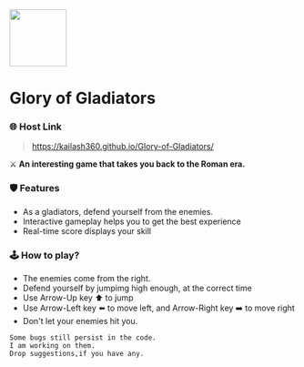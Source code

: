 <img src="https://img.icons8.com/bubbles/2x/armored-helmet--v2.png" width="100" height="100" margin="0">

# Glory of Gladiators 

### 🌐 Host Link
> https://kailash360.github.io/Glory-of-Gladiators/

⚔️ **An interesting game that takes you back to the Roman era.**

### 🛡️ Features 
- As a gladiators, defend yourself from the enemies.
- Interactive gameplay helps you to get the best experience
- Real-time score displays your skill

### 🕹️ How to play?  
- The enemies come from the right.
- Defend yourself by jumpimg high enough, at the correct time
- Use Arrow-Up key ⬆️ to jump
- Use Arrow-Left key ⬅️ to move left, and Arrow-Right key ➡️ to move right
- Don't let your enemies hit you.


```
Some bugs still persist in the code.
I am working on them.
Drop suggestions,if you have any.
```
